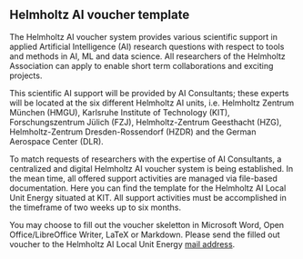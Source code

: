 ## Helmholtz AI voucher template

The Helmholtz AI voucher system provides various scientific support in applied Artificial Intelligence (AI) research questions with respect to tools and methods in AI, ML and data science. All researchers of the Helmholtz Association can apply to enable short term collaborations and exciting projects. 

This scientific AI support will be provided by AI Consultants; these experts will be located at the six different Helmholtz AI units, i.e. Helmholtz Zentrum München (HMGU), Karlsruhe Institute of Technology (KIT), Forschungszentrum Jülich (FZJ), Helmholtz-Zentrum Geesthacht (HZG), Helmholtz-Zentrum Dresden-Rossendorf (HZDR) and the German Aerospace Center (DLR). 

To match requests of researchers with the expertise of AI Consultants, a centralized and digital Helmholtz AI voucher system is being established. In the mean time, all offered support activities are managed via file-based documentation. Here you can find the template for the Helmholtz AI Local Unit Energy situated at KIT. All support activities must be accomplished in the timeframe of two weeks up to six months.

You may choose to fill out the voucher skeletton in Microsoft Word, Open Office/LibreOffice Writer, LaTeX or Markdown. Please send the filled out voucher to the Helmholtz AI Local Unit Energy [mail address](mailto:consultant-helmholtz.ai@kit.edu).
